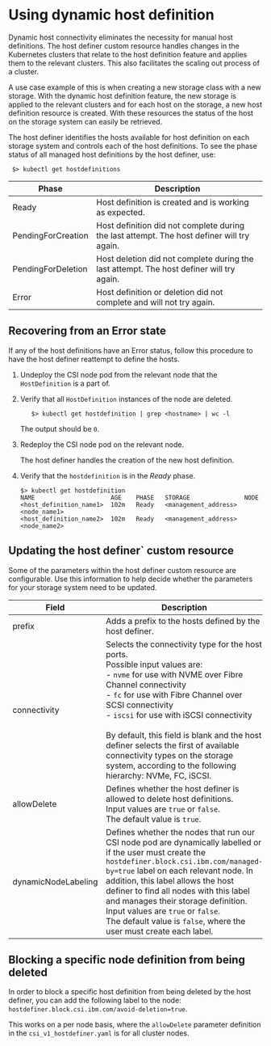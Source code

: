 # Using dynamic host definition

Dynamic host connectivity eliminates the necessity for manual host definitions. The host definer custom resource handles changes in the Kubernetes clusters that relate to the host definition feature and applies them to the relevant clusters. This also facilitates the scaling out process of a cluster. 

A use case example of this is when creating a new storage class with a new storage. With the dynamic host definition feature, the new storage is applied to the relevant clusters and for each host on the storage, a new host definition resource is created. With these resources the status of the host on the storage system can easily be retrieved.

The host definer identifies the hosts available for host definition on each storage system and controls each of the host definitions. To see the phase status of all managed host definitions by the host definer, use:

     $> kubectl get hostdefinitions

|Phase|Description|
|---------|--------|
|Ready|Host definition is created and is working as expected.|
|PendingForCreation|Host definition did not complete during the last attempt. The host definer will try again.|
|PendingForDeletion|Host deletion did not complete during the last attempt. The host definer will try again.|
|Error|Host definition or deletion did not complete and will not try again.|

## Recovering from an Error state

If any of the host definitions have an Error status, follow this procedure to have the host definer reattempt to define the hosts.

1. Undeploy the CSI node pod from the relevant node that the `HostDefinition` is a part of.
2. Verify that all `HostDefinition` instances of the node are deleted.
     
          $> kubectl get hostdefinition | grep <hostname> | wc -l
     
     The output should be `0`.
3. Redeploy the CSI node pod on the relevant node.

     The host definer handles the creation of the new host definition.
        
4. Verify that the `hostdefinition` is in the _Ready_ phase.

    ```
    $> kubectl get hostdefinition
    NAME                     AGE    PHASE   STORAGE               NODE
    <host_definition_name1>  102m   Ready   <management_address>  <node_name1>
    <host_definition_name2>  102m   Ready   <management_address>  <node_name2>
    ```

## Updating the host definer` custom resource

Some of the parameters within the host definer custom resource are configurable. Use this information to help decide whether the parameters for your storage system need to be updated.
    
|Field|Description|
|---------|--------|
|prefix|Adds a prefix to the hosts defined by the host definer.|
|connectivity|Selects the connectivity type for the host ports.<br>Possible input values are:<br>- `nvme` for use with NVME over Fibre Channel connectivity<br>- `fc` for use with Fibre Channel over SCSI connectivity<br>- `iscsi` for use with iSCSI connectivity<br><br>By default, this field is blank and the host definer selects the first of available connectivity types on the storage system, according to the following hierarchy: NVMe, FC, iSCSI.|
|allowDelete|Defines whether the host definer is allowed to delete host definitions.<br>Input values are `true` or `false`.<br>The default value is `true`.|
|dynamicNodeLabeling|Defines whether the nodes that run our CSI node pod are dynamically labelled or if the user must create the `hostdefiner.block.csi.ibm.com/managed-by=true` label on each relevant node. In addition, this label allows the host definer to find all nodes with this label and manages their storage definition.<br>Input values are `true` or `false`.<br>The default value is `false`, where the user must create each label.|

## Blocking a specific node definition from being deleted

In order to block a specific host definition from being deleted by the host definer, you can add the following label to the node: `hostdefiner.block.csi.ibm.com/avoid-deletion=true`.

This works on a per node basis, where the `allowDelete` parameter definition in the `csi_v1_hostdefiner.yaml` is for all cluster nodes.
